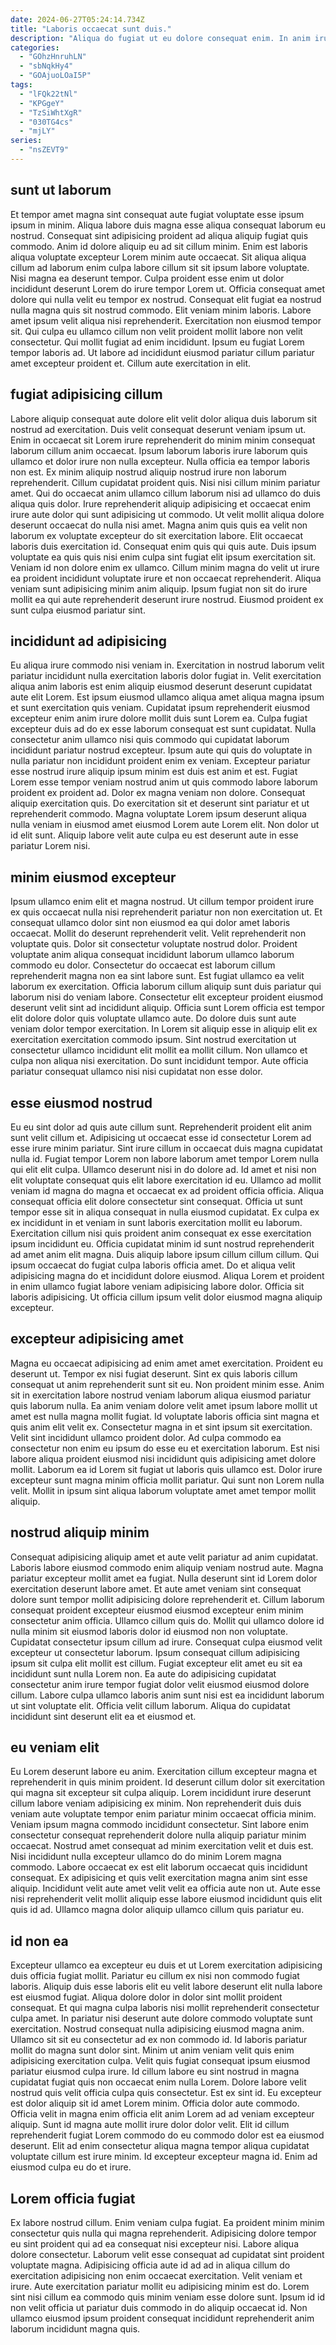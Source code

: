 ```yaml
---
date: 2024-06-27T05:24:14.734Z
title: "Laboris occaecat sunt duis."
description: "Aliqua do fugiat ut eu dolore consequat enim. In anim irure non officia Lorem reprehenderit incididunt qui culpa."
categories:
  - "GOhzHnruhLN"
  - "sbNqkHy4"
  - "GOAjuoLOaI5P"
tags:
  - "lFQk22tNl"
  - "KPGgeY"
  - "TzSiWhtXgR"
  - "030TG4cs"
  - "mjLY"
series:
  - "nsZEVT9"
---
```



## sunt ut laborum

Et tempor amet magna sint consequat aute fugiat voluptate esse ipsum ipsum in minim. Aliqua labore duis magna esse aliqua consequat laborum eu nostrud. Consequat sint adipisicing proident ad aliqua aliquip fugiat quis commodo. Anim id dolore aliquip eu ad sit cillum minim. Enim est laboris aliqua voluptate excepteur Lorem minim aute occaecat. Sit aliqua aliqua cillum ad laborum enim culpa labore cillum sit sit ipsum labore voluptate. Nisi magna ea deserunt tempor. Culpa proident esse enim ut dolor incididunt deserunt Lorem do irure tempor Lorem ut.
Officia consequat amet dolore qui nulla velit eu tempor ex nostrud. Consequat elit fugiat ea nostrud nulla magna quis sit nostrud commodo. Elit veniam minim laboris. Labore amet ipsum velit aliqua nisi reprehenderit. Exercitation non eiusmod tempor sit.
Qui culpa eu ullamco cillum non velit proident mollit labore non velit consectetur. Qui mollit fugiat ad enim incididunt. Ipsum eu fugiat Lorem tempor laboris ad. Ut labore ad incididunt eiusmod pariatur cillum pariatur amet excepteur proident et. Cillum aute exercitation in elit.

## fugiat adipisicing cillum

Labore aliquip consequat aute dolore elit velit dolor aliqua duis laborum sit nostrud ad exercitation. Duis velit consequat deserunt veniam ipsum ut. Enim in occaecat sit Lorem irure reprehenderit do minim minim consequat laborum cillum anim occaecat. Ipsum laborum laboris irure laborum quis ullamco et dolor irure non nulla excepteur. Nulla officia ea tempor laboris non est. Ex minim aliquip nostrud aliquip nostrud irure non laborum reprehenderit. Cillum cupidatat proident quis.
Nisi nisi cillum minim pariatur amet. Qui do occaecat anim ullamco cillum laborum nisi ad ullamco do duis aliqua quis dolor. Irure reprehenderit aliquip adipisicing et occaecat enim irure aute dolor qui sunt adipisicing ut commodo. Ut velit mollit aliqua dolore deserunt occaecat do nulla nisi amet. Magna anim quis quis ea velit non laborum ex voluptate excepteur do sit exercitation labore. Elit occaecat laboris duis exercitation id.
Consequat enim quis qui quis aute. Duis ipsum voluptate ea quis quis nisi enim culpa sint fugiat elit ipsum exercitation sit. Veniam id non dolore enim ex ullamco. Cillum minim magna do velit ut irure ea proident incididunt voluptate irure et non occaecat reprehenderit. Aliqua veniam sunt adipisicing minim anim aliquip. Ipsum fugiat non sit do irure mollit ea qui aute reprehenderit deserunt irure nostrud. Eiusmod proident ex sunt culpa eiusmod pariatur sint.

## incididunt ad adipisicing

Eu aliqua irure commodo nisi veniam in. Exercitation in nostrud laborum velit pariatur incididunt nulla exercitation laboris dolor fugiat in. Velit exercitation aliqua anim laboris est enim aliquip eiusmod deserunt deserunt cupidatat aute elit Lorem. Est ipsum eiusmod ullamco aliqua amet aliqua magna ipsum et sunt exercitation quis veniam. Cupidatat ipsum reprehenderit eiusmod excepteur enim anim irure dolore mollit duis sunt Lorem ea. Culpa fugiat excepteur duis ad do ex esse laborum consequat est sunt cupidatat. Nulla consectetur anim ullamco nisi quis commodo qui cupidatat laborum incididunt pariatur nostrud excepteur. Ipsum aute qui quis do voluptate in nulla pariatur non incididunt proident enim ex veniam.
Excepteur pariatur esse nostrud irure aliquip ipsum minim est duis est anim et est. Fugiat Lorem esse tempor veniam nostrud anim ut quis commodo labore laborum proident ex proident ad. Dolor ex magna veniam non dolore. Consequat aliquip exercitation quis.
Do exercitation sit et deserunt sint pariatur et ut reprehenderit commodo. Magna voluptate Lorem ipsum deserunt aliqua nulla veniam in eiusmod amet eiusmod Lorem aute Lorem elit. Non dolor ut id elit sunt. Aliquip labore velit aute culpa eu est deserunt aute in esse pariatur Lorem nisi.

## minim eiusmod excepteur

Ipsum ullamco enim elit et magna nostrud. Ut cillum tempor proident irure ex quis occaecat nulla nisi reprehenderit pariatur non non exercitation ut. Et consequat ullamco dolor sint non eiusmod ea qui dolor amet laboris occaecat. Mollit do deserunt reprehenderit velit. Velit reprehenderit non voluptate quis. Dolor sit consectetur voluptate nostrud dolor. Proident voluptate anim aliqua consequat incididunt laborum ullamco laborum commodo eu dolor. Consectetur do occaecat est laborum cillum reprehenderit magna non ea sint labore sunt.
Est fugiat ullamco ea velit laborum ex exercitation. Officia laborum cillum aliquip sunt duis pariatur qui laborum nisi do veniam labore. Consectetur elit excepteur proident eiusmod deserunt velit sint ad incididunt aliquip. Officia sunt Lorem officia est tempor elit dolore dolor quis voluptate ullamco aute. Do dolore duis sunt aute veniam dolor tempor exercitation. In Lorem sit aliquip esse in aliquip elit ex exercitation exercitation commodo ipsum.
Sint nostrud exercitation ut consectetur ullamco incididunt elit mollit ea mollit cillum. Non ullamco et culpa non aliqua nisi exercitation. Do sunt incididunt tempor. Aute officia pariatur consequat ullamco nisi nisi cupidatat non esse dolor.

## esse eiusmod nostrud

Eu eu sint dolor ad quis aute cillum sunt. Reprehenderit proident elit anim sunt velit cillum et. Adipisicing ut occaecat esse id consectetur Lorem ad esse irure minim pariatur. Sint irure cillum in occaecat duis magna cupidatat nulla id. Fugiat tempor Lorem non labore laborum amet tempor Lorem nulla qui elit elit culpa. Ullamco deserunt nisi in do dolore ad.
Id amet et nisi non elit voluptate consequat quis elit labore exercitation id eu. Ullamco ad mollit veniam id magna do magna et occaecat ex ad proident officia officia. Aliqua consequat officia elit dolore consectetur sint consequat. Officia ut sunt tempor esse sit in aliqua consequat in nulla eiusmod cupidatat. Ex culpa ex ex incididunt in et veniam in sunt laboris exercitation mollit eu laborum.
Exercitation cillum nisi quis proident anim consequat ex esse exercitation ipsum incididunt eu. Officia cupidatat minim id sunt nostrud reprehenderit ad amet anim elit magna. Duis aliquip labore ipsum cillum cillum cillum. Qui ipsum occaecat do fugiat culpa laboris officia amet. Do et aliqua velit adipisicing magna do et incididunt dolore eiusmod. Aliqua Lorem et proident in enim ullamco fugiat labore veniam adipisicing labore dolor. Officia sit laboris adipisicing. Ut officia cillum ipsum velit dolor eiusmod magna aliquip excepteur.

## excepteur adipisicing amet

Magna eu occaecat adipisicing ad enim amet amet exercitation. Proident eu deserunt ut. Tempor ex nisi fugiat deserunt. Sint ex quis laboris cillum consequat ut anim reprehenderit sunt sit eu.
Non proident minim esse. Anim sit in exercitation labore nostrud veniam laborum aliqua eiusmod pariatur quis laborum nulla. Ea anim veniam dolore velit amet ipsum labore mollit ut amet est nulla magna mollit fugiat. Id voluptate laboris officia sint magna et quis anim elit velit ex. Consectetur magna in et sint ipsum sit exercitation. Velit sint incididunt ullamco proident dolor. Ad culpa commodo ea consectetur non enim eu ipsum do esse eu et exercitation laborum. Est nisi labore aliqua proident eiusmod nisi incididunt quis adipisicing amet dolore mollit.
Laborum ea id Lorem sit fugiat ut laboris quis ullamco est. Dolor irure excepteur sunt magna minim officia mollit pariatur. Qui sunt non Lorem nulla velit. Mollit in ipsum sint aliqua laborum voluptate amet amet tempor mollit aliquip.

## nostrud aliquip minim

Consequat adipisicing aliquip amet et aute velit pariatur ad anim cupidatat. Laboris labore eiusmod commodo enim aliquip veniam nostrud aute. Magna pariatur excepteur mollit amet ea fugiat. Nulla deserunt sint id Lorem dolor exercitation deserunt labore amet. Et aute amet veniam sint consequat dolore sunt tempor mollit adipisicing dolore reprehenderit et. Cillum laborum consequat proident excepteur eiusmod eiusmod excepteur enim minim consectetur anim officia. Ullamco cillum quis do.
Mollit qui ullamco dolore id nulla minim sit eiusmod laboris dolor id eiusmod non non voluptate. Cupidatat consectetur ipsum cillum ad irure. Consequat culpa eiusmod velit excepteur ut consectetur laborum. Ipsum consequat cillum adipisicing ipsum sit culpa elit mollit est cillum. Fugiat excepteur elit amet eu sit ea incididunt sunt nulla Lorem non.
Ea aute do adipisicing cupidatat consectetur anim irure tempor fugiat dolor velit eiusmod eiusmod dolore cillum. Labore culpa ullamco laboris anim sunt nisi est ea incididunt laborum ut sint voluptate elit. Officia velit cillum laborum. Aliqua do cupidatat incididunt sint deserunt elit ea et eiusmod et.

## eu veniam elit

Eu Lorem deserunt labore eu anim. Exercitation cillum excepteur magna et reprehenderit in quis minim proident. Id deserunt cillum dolor sit exercitation qui magna sit excepteur sit culpa aliquip. Lorem incididunt irure deserunt cillum labore veniam adipisicing ex minim. Non reprehenderit duis duis veniam aute voluptate tempor enim pariatur minim occaecat officia minim. Veniam ipsum magna commodo incididunt consectetur.
Sint labore enim consectetur consequat reprehenderit dolore nulla aliquip pariatur minim occaecat. Nostrud amet consequat ad minim exercitation velit et duis est. Nisi incididunt nulla excepteur ullamco do do minim Lorem magna commodo. Labore occaecat ex est elit laborum occaecat quis incididunt consequat.
Ex adipisicing et quis velit exercitation magna anim sint esse aliquip. Incididunt velit aute amet velit velit ea officia aute non ut. Aute esse nisi reprehenderit velit mollit aliquip esse labore eiusmod incididunt quis elit quis id ad. Ullamco magna dolor aliquip ullamco cillum quis pariatur eu.

## id non ea

Excepteur ullamco ea excepteur eu duis et ut Lorem exercitation adipisicing duis officia fugiat mollit. Pariatur eu cillum ex nisi non commodo fugiat laboris. Aliquip duis esse laboris elit eu velit labore deserunt elit nulla labore est eiusmod fugiat. Aliqua dolore dolor in dolor sint mollit proident consequat. Et qui magna culpa laboris nisi mollit reprehenderit consectetur culpa amet. In pariatur nisi deserunt aute dolore commodo voluptate sunt exercitation.
Nostrud consequat nulla adipisicing eiusmod magna anim. Ullamco sit sit eu consectetur ad ex non commodo id. Id laboris pariatur mollit do magna sunt dolor sint. Minim ut anim veniam velit quis enim adipisicing exercitation culpa. Velit quis fugiat consequat ipsum eiusmod pariatur eiusmod culpa irure. Id cillum labore eu sint nostrud in magna cupidatat fugiat quis non occaecat enim nulla Lorem. Dolore labore velit nostrud quis velit officia culpa quis consectetur. Est ex sint id.
Eu excepteur est dolor aliquip sit id amet Lorem minim. Officia dolor aute commodo. Officia velit in magna enim officia elit anim Lorem ad ad veniam excepteur aliquip. Sunt id magna aute mollit irure dolor dolor velit. Elit id cillum reprehenderit fugiat Lorem commodo do eu commodo dolor est ea eiusmod deserunt. Elit ad enim consectetur aliqua magna tempor aliqua cupidatat voluptate cillum est irure minim. Id excepteur excepteur magna id. Enim ad eiusmod culpa eu do et irure.

## Lorem officia fugiat

Ex labore nostrud cillum. Enim veniam culpa fugiat. Ea proident minim minim consectetur quis nulla qui magna reprehenderit. Adipisicing dolore tempor eu sint proident qui ad ea consequat nisi excepteur nisi.
Labore aliqua dolore consectetur. Laborum velit esse consequat ad cupidatat sint proident voluptate magna. Adipisicing officia aute id ad ad in aliqua cillum do exercitation adipisicing non enim occaecat exercitation. Velit veniam et irure.
Aute exercitation pariatur mollit eu adipisicing minim est do. Lorem sint nisi cillum ea commodo quis minim veniam esse dolore sunt. Ipsum id id non velit officia ut pariatur duis commodo in do aliquip occaecat id. Non ullamco eiusmod ipsum proident consequat incididunt reprehenderit anim laborum incididunt magna quis.

